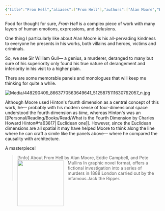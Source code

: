 ```yaml
---
{"title":"From Hell","aliases":["From Hell"],"authors":["Alan Moore","Eddie Campbell","Pete Mullins"],"publisher":"Top Shelf Productions","publish":"2006","pages":588,"isbn10":"","isbn13":"UOM:39015066772271","rating":"5","reviewed":true,"cover":"https://images-na.ssl-images-amazon.com/images/S/compressed.photo.goodreads.com/books/1509277098i/23529.jpg","read_count":"1","tags":["book","Comics","Graphic","Novels"],"log":[{"status":"Read","timestamp":"2024-06-21T15:25:26+06:00"},{"status":"In Progress","timestamp":"2024-06-17T15:05:00+06:00"}],"created":"2024-06-21T15:05:00+06:00","updated":"2024-06-25T01:48:19+06:00","status":"Read","dg-publish":true,"dg-note-icon":1,"dg-path":"Reading/Books/Read/From Hell by Alan Moore Eddie Campbell Pete Mullins.md","permalink":"/reading/books/read/from-hell-by-alan-moore-eddie-campbell-pete-mullins/","dgPassFrontmatter":true,"noteIcon":1}
---
```


Food for thought for sure, *From Hell* is a complex piece of work with many layers of human emotions, expressions, and delusions.

One thing I particularly like about Alan Moore is his all-pervading kindness to everyone he presents in his works, both villains and heroes, victims and criminals.

So, we see Sir William Gull— a genius, a murderer, deranged to many but sure of his superiority only found his true nature of derangement and inferiority in his visit to a higher plain.

There are some memorable panels and monologues that will keep me thinking for quite a while.

![Media/448290409_8663770563649641_5125875111630792057_n.jpg](/img/user/Media/448290409_8663770563649641_5125875111630792057_n.jpg)

Although Moore used Hinton's fourth dimension as a central concept of this work, he— probably with his modern sense of four-dimensional space understood the fourth dimension as *time*, whereas Hinton's was an [[Personal/Reading/Books/Read/What is the Fourth Dimension by Charles Howard Hinton#^a63817\| Euclidean one]]. However, since the Euclidean dimensions are all spatial it may have helped Moore to think along the line where he can craft a simile like the panels above— where he compared the causality with architecture.

A masterpiece!

> [!info] About From Hell by Alan Moore, Eddie Campbell, and Pete Mullins
> <img src="https://images-na.ssl-images-amazon.com/images/S/compressed.photo.goodreads.com/books/1509277098i/23529.jpg" style="float: left; width: 150px; height: auto; margin-right: 1em;" /> In graphic novel format, offers a fictional investigation into a series of murders in 1888 London carried out by the infamous Jack the Ripper.